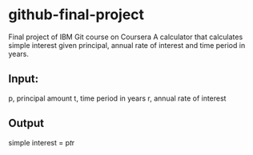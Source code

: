 # github-final-project
Final project of IBM Git course on Coursera
A calculator that calculates simple interest given principal, annual rate of interest and time period in years.


## Input:
   p, principal amount
   t, time period in years
   r, annual rate of interest

## Output
   simple interest = p*t*r
